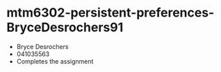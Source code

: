 # mtm6302-persistent-preferences-BryceDesrochers91
- Bryce Desrochers
- 041035563
- Completes the assignment